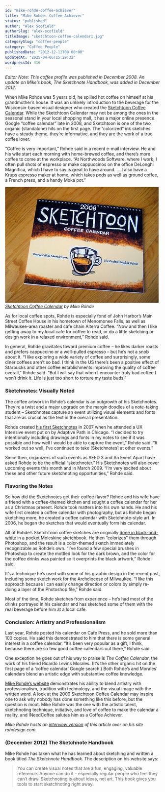 ```yaml
---
id: "mike-rohde-coffee-achiever"
title: "Mike Rohde: Coffee Achiever"
status: "published"
author: "Alex Scofield"
authorSlug: "alex-scofield"
titleImage: "sketchtoon-coffee-calendar1.jpg"
categorySlug: "coffee-people"
category: "Coffee People"
publishedDate: "2012-12-11T08:00:00"
updatedAt: "2025-04-06T15:29:32"
wordpressId: 416
---
```


*Editor Note: This coffee profile was published in December 2008. An update on Mike’s book, The Sketchnote Handbook, was added in December 2012.*

When Mike Rohde was 5 years old, he spilled hot coffee on himself at his grandmother’s house. It was an unlikely introduction to the beverage for the Wisconsin-based visual designer who created the [Sketchtoon Coffee Calendar](/creating-the-sketchtoon-coffee-calendar/). While the Sketchtoon Calendar may not be among the ones in the seasonal stand in your local shopping mall, it has a major online presence. Google “coffee calendar” late in 2008, and Sketchtoon is one of the two organic (standalone) hits on the first page. The “colorized” ink sketches have a steady theme, they’re informative, and they are the work of a true coffee lover.

“Coffee is very important,” Rohde said in a recent e-mail interview. He and his wife start each morning with home-brewed coffee, and there’s more coffee to come at the workplace. “At Northwoods Software, where I work, I often pull shots of espresso or make cappuccinos on the office DeLonghi Magnifica, which I have to say is great to have around. … I also have a Krups espresso maker at home, which takes pods as well as ground coffee, a French press, and a handy Moka pot.”

![sketchtoon coffee calendar](sketchtoon-coffee-calendar1.jpg)  
*[Sketchtoon Coffee Calendar](http://www.flickr.com/photos/rohdesign/2111160077/in/set-72157600161864325/) by Mike Rohde*

As for local coffee spots, Rohde is especially fond of John Harbor’s Main Street Coffee House in his hometown of Menomonee Falls, as well as Milwaukee-area roaster and cafe chain Alterra Coffee. “Now and then I like getting away to my local cafe for coffee to read, or do a little sketching or design work in a relaxed environment,” Rohde said.

In general, Rohde gravitates toward premium coffee – he likes darker roasts and prefers cappuccino or a well-pulled espresso – but he’s not a snob about it. “I like exploring a wide variety of coffee and surprisingly, some diner coffees aren’t so bad. I think in the US there’s been a positive effect of Starbucks and other coffee establishments improving the quality of coffee overall,” Rohde said. “But I will say that when I encounter truly bad coffee I won’t drink it. Life is just too short to torture my taste buds.”

### Sketchnotes: Visually Noted

The coffee artwork in Rohde’s calendar is an outgrowth of his Sketchnotes. They’re a twist and a major upgrade on the margin doodles of a note-taking student – Sketchnotes capture an event utilizing visual elements and fonts that are as crucial as the text in the overall presentation.

Rohde created [his first Sketchnotes](http://www.flickr.com/photos/rohdesign/sets/72157600139569147/) in 2007 when he attended a UX Intensive event put on by Adaptive Path in Chicago. “I decided to try intentionally including drawings and fonts in my notes to see if it was possible and how well I would be able to capture the event,” Rohde said. “It worked out so well, I’ve continued to take \[Sketchnotes\] at other events.”

Since then, organizers of such events as SEED 3 and An Event Apart have asked Rohde to be the official “sketchnoter.” His Sketchnotes will also cover upcoming events this month and in March 2009. “I’m very excited about these and other future sketchnoting opportunities,” Rohde said.

### Flavoring the Notes

So how did the Sketchnotes get their coffee flavor? Rohde and his wife have a friend with a coffee-themed kitchen and sought a coffee calendar for her as a Christmas present. Rohde took matters into his own hands. He and his wife first created a coffee calendar with photography, but as Rohde began sketching more, he created a coffee calendar with Sketchnote-style art. In 2006, he began the sketches that would eventually form his calendar.

All of Rohde’s SketchToon coffee sketches are originally [done in black-and-white](http://www.flickr.com/photos/rohdesign/2059959887) in a pocket Moleskine sketchbook. He then “colorizes” them through Photoshop, and the result is a color-themed sketch immediately recognizable as Rohde’s own. “I’ve found a few special brushes in Photoshop to create the mottled look for the dark brown, and the color for the coffee drinks was painted so it overprints the black artwork,” Rohde said.

It’s a technique he’s used with some of his graphic design in the recent past, including some sketch work for the Archdiocese of Milwaukee. “I like this approach because I can easily change direction or colors by simply re-doing a layer of the Photoshop file,” Rohde said.

Most of the time, Rohde sketches from experience – he’s had most of the drinks portrayed in his calendar and has sketched some of them with the real beverage before him at a local cafe.

### Conclusion: Artistry and Professionalism

Last year, Rohde posted his calendar on Cafe Press, and he sold more than 100 copies. He said this demonstrated to him that there is some general interest in a coffee calendar. “It’s been very popular as a gift, I think, because there are so few good coffee calendars out there,” Rohde said.

One exception he goes out of his way to praise is *The Coffee Calendar*, the work of his friend Ricardo Levins Morales. (It’s the other organic hit on the first page of a ‘coffee calendar’ Google search.) Both Rohde’s and Morales’ calendars blend an artistic edge with substantive coffee knowledge.

[Mike Rohde’s website](https://rohdesign.com/) demonstrates his ability to blend artistry with professionalism, tradition with technology, and the visual image with the written word. A look at the 2009 Sketchtoon Coffee Calendar may inspire one to ask why nobody has done something like this before, but the question is moot. Mike Rohde was the one with the artistic talent, sketchnoting technique, initiative, and love of coffee to make the calendar a reality, and INeedCoffee salutes him as a Coffee Achiever.

*Mike Rohde hosts an [interview version](https://rohdesign.com/weblog/2008/12/2/coffee-achiever-interview-at-ineedcoffeecom.html) of this article over on his site rohdesign.com.*

### (December 2012) The Sketchnote Handbook

Mike Rohde has taken what he has learned about sketching and written a book titled *The Sketchnote Handbook*. The description on his website says:

> You can create visual notes that are a fun, engaging, valuable reference. Anyone can do it – especially regular people who feel they can’t draw. Sketchnoting is about ideas, not art. This book gives you tools to start sketchnoting right away.
